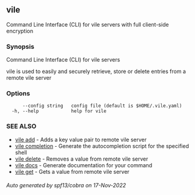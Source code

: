 ## vile

Command Line Interface (CLI) for vile servers with full client-side encryption

### Synopsis


Command Line Interface (CLI) for vile servers

vile is used to easily and securely retrieve, store or delete entries from a remote vile server
	

### Options

```
      --config string   config file (default is $HOME/.vile.yaml)
  -h, --help            help for vile
```

### SEE ALSO

* [vile add](./docs/vile_add.md)	 - Adds a key value pair to remote vile server
* [vile completion](./docs/vile_completion.md)	 - Generate the autocompletion script for the specified shell
* [vile delete](./docs/vile_delete.md)	 - Removes a value from remote vile server
* [vile docs](./docs/vile_docs.md)	 - Generate documentation for your command
* [vile get](./docs/vile_get.md)	 - Gets a value from remote vile server

###### Auto generated by spf13/cobra on 17-Nov-2022
